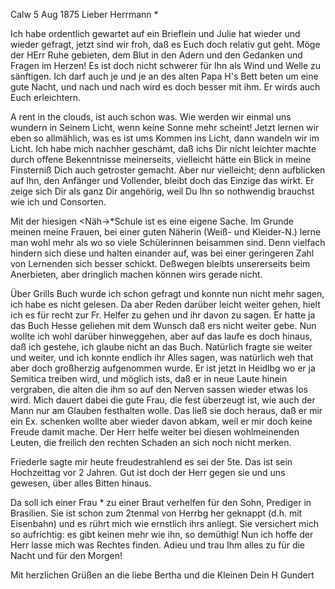  Calw 5 Aug 1875
Lieber Herrmann <Mogl>*

Ich habe ordentlich gewartet auf ein Brieflein und Julie hat wieder und wieder gefragt, jetzt sind wir froh, daß es Euch doch relativ gut geht. Möge der HErr Ruhe gebieten, dem Blut in den Adern und den Gedanken und Fragen im Herzen! Es ist doch nicht schwerer für Ihn als Wind und Welle zu sänftigen. Ich darf auch je und je an des alten Papa H's Bett beten um eine gute Nacht, und nach und nach wird es doch besser mit ihm. Er wirds auch Euch erleichtern.

A rent in the clouds, ist auch schon was. Wie werden wir einmal uns wundern in Seinem Licht, wenn keine Sonne mehr scheint! Jetzt lernen wir eben so allmählich, was es ist ums Kommen ins Licht, dann wandeln wir im Licht. Ich habe mich nachher geschämt, daß ichs Dir nicht leichter machte durch offene Bekenntnisse meinerseits, vielleicht hätte ein Blick in meine Finsterniß Dich auch getroster gemacht. Aber nur vielleicht; denn aufblicken auf Ihn, den Anfänger und Vollender, bleibt doch das Einzige das wirkt. Er zeige sich Dir als ganz Dir angehörig, weil Du Ihn so nothwendig brauchst wie ich und Consorten.

Mit der hiesigen <Näh->*Schule ist es eine eigene Sache. Im Grunde meinen meine Frauen, bei einer guten Näherin (Weiß- und Kleider-N.) lerne man wohl mehr als wo so viele Schülerinnen beisammen sind. Denn vielfach hindern sich diese und halten einander auf, was bei einer geringeren Zahl von Lernenden sich besser schickt. Deßwegen bleibts unsererseits beim Anerbieten, aber dringlich machen können wirs gerade nicht.

Über Grills Buch wurde ich schon gefragt und konnte nun nicht mehr sagen, ich habe es nicht gelesen. Da aber Reden darüber leicht weiter gehen, hielt ich es für recht zur Fr. Helfer zu gehen und ihr davon zu sagen. Er hatte ja das Buch Hesse geliehen mit dem Wunsch daß ers nicht weiter gebe. Nun wollte ich wohl darüber hinweggehen, aber auf das laufe es doch hinaus, daß ich gestehe, ich glaube nicht an das Buch. Natürlich fragte sie weiter und weiter, und ich konnte endlich ihr Alles sagen, was natürlich weh that aber doch großherzig aufgenommen wurde. Er ist jetzt in Heidlbg wo er ja Semitica treiben wird, und möglich ists, daß er in neue Laute hinein vergraben, die alten die ihm so auf den Nerven sassen wieder etwas los wird. Mich dauert dabei die gute Frau, die fest überzeugt ist, wie auch der Mann nur am Glauben festhalten wolle. Das ließ sie doch heraus, daß er mir ein Ex. schenken wollte aber wieder davon abkam, weil er mir doch keine Freude damit mache. Der Herr helfe weiter bei diesen wohlmeinenden Leuten, die freilich den rechten Schaden an sich noch nicht merken.

Friederle sagte mir heute freudestrahlend es sei der 5te. Das ist sein Hochzeittag vor 2 Jahren. Gut ist doch der Herr gegen sie und uns gewesen, über alles Bitten hinaus.

Da soll ich einer Frau <Kaz>* zu einer Braut verhelfen für den Sohn, Prediger in Brasilien. Sie ist schon zum 2tenmal von Herrbg her geknappt (d.h. mit Eisenbahn) und es rührt mich wie ernstlich ihrs anliegt. Sie versichert mich so aufrichtig: es gibt keinen mehr wie ihn, so demüthig! Nun ich hoffe der Herr lasse mich was Rechtes finden. Adieu und trau Ihm alles zu für die Nacht und für den Morgen!

 Mit herzlichen Grüßen an die liebe Bertha und die Kleinen
 Dein H Gundert
